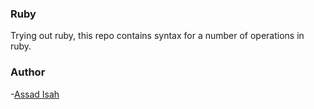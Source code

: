 ### Ruby

Trying out ruby, this repo contains syntax for a number of operations in ruby.

### Author
-[Assad Isah](https://www.linkedin.com/in/assadisah/)
